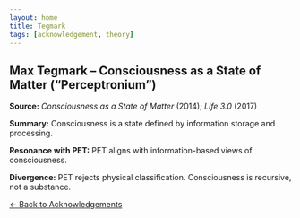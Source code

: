 ```yaml
---
layout: home
title: Tegmark
tags: [acknowledgement, theory]
---
```


## Max Tegmark – Consciousness as a State of Matter (“Perceptronium”)

**Source:** *Consciousness as a State of Matter* (2014); *Life 3.0* (2017)

**Summary:** Consciousness is a state defined by information storage and processing.

**Resonance with PET:** PET aligns with information-based views of consciousness.

**Divergence:** PET rejects physical classification. Consciousness is recursive, not a substance.

[← Back to Acknowledgements](/ideas/acknowledgements/)
